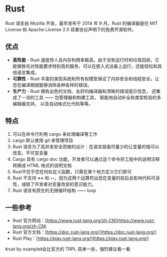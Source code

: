 # Rust

Rust 语言由 Mozilla 开发，最早发布于 2014 年 9 月。Rust 的编译器是在 MIT License 和 Apache License 2.0 双重协议声明下的免费开源软件。

## 优点

- **高性能** - Rust 速度惊人且内存利用率极高。由于没有运行时和垃圾回收，它能够胜任对性能要求特别高的服务，可以在嵌入式设备上运行，还能轻松和其他语言集成。
- **可靠性** - Rust 丰富的类型系统和所有权模型保证了内存安全和线程安全，让您在编译期就能够消除各种各样的错误。
- **生产力** - Rust 拥有出色的文档、友好的编译器和清晰的错误提示信息， 还集成了一流的工具 —— 包管理器和构建工具， 智能地自动补全和类型检验的多编辑器支持， 以及自动格式化代码等等。


## 特点

1. 可以在命令行利用 cargo 来处理编译等工作
2. cargo 默认使用 git 来管理项目
3. Rust 语言为了高并发安全而做的设计：在语言层面尽量少的让变量的值可以改变。不可变变量
4. Cargo 具有 cargo doc 功能，开发者可以通过这个命令将工程中的说明注释转换成 HTML 格式的说明文档
5. Rust不在乎您在何处定义函数，只需在某个地方定义它们即可
6. Rust 不支持 **++** 和 **\--**，因为这两个运算符出现在变量的前后会影响代码可读性，减弱了开发者对变量改变的意识能力。
7. Rust 语言有原生的无限循环结构 —— loop


## 一些参考

- Rust 官方网站：[https://www.rust-lang.org/zh-CN](https://www.rust-lang.org/zh-CN)
- Rust 官方文档：[https://doc.rust-lang.org/](https://doc.rust-lang.org/)
- Rust Play：[https://play.rust-lang.org/](https://play.rust-lang.org/)

《rust by example》会比官方的 TRPL 简单一些，强烈建议看一看